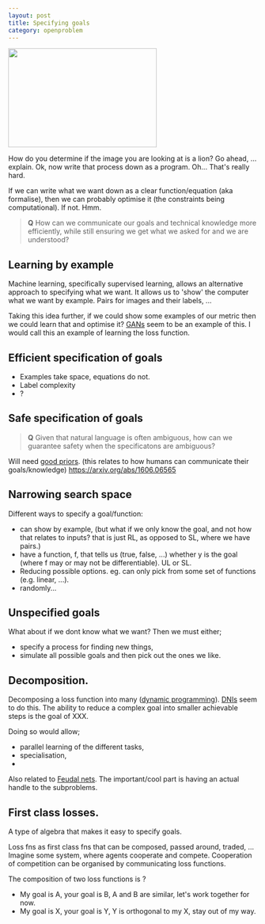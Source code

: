 ```yaml
---
layout: post
title: Specifying goals
category: openproblem
---
```


<img src=https://images.sciencedaily.com/2016/09/160922124408_1_900x600.jpg height=200 width=300 align="middle"></img>

How do you determine if the image you are looking at is a lion? Go ahead, ... explain. Ok, now write that process down as a program. Oh... That's really hard.

If we can write what we want down as a clear function/equation (aka formalise), then we can probably optimise it <side>(the constraints being computational)</side>. If not. Hmm.

> __Q__ How can we communicate our goals and technical knowledge more efficiently, while still ensuring we get what we asked for and we are understood?

## Learning by example

Machine learning, specifically supervised learning, allows an alternative approach to specifying what we want. It allows us to 'show' the computer what we want by example. Pairs for images and their labels, ...

Taking this idea further, if we could show some examples of our metric then we could learn that and optimise it? [GANs](https://arxiv.org/abs/1406.2661) seem to be an example of this. I would call this an example of learning the loss function.

## Efficient specification of goals

* Examples take space, equations do not.
* Label complexity
* ?

## Safe specification of goals

> __Q__ Given that natural language is often ambiguous, how can we guarantee safety when the specificatons are ambiguous?

Will need [good priors](?). (this relates to how humans can communicate their goals/knowledge)
https://arxiv.org/abs/1606.06565

## Narrowing search space

Different ways to specify a goal/function:

<!-- What do we mean by specify?
- Choose,
- narrow down,
-

so it is a way to reduce search space.
what about falsification?
-->

* can show by example, (but what if we only know the goal, and not how that relates to inputs? that is just RL, as opposed to SL, where we have pairs.)
* have a function, f, that tells us (true, false, ...) whether y is the goal (where f may or may not be differentiable). UL or SL.
* Reducing possible options. eg. can only pick from some set of functions (e.g. linear, ...).
* randomly...

## Unspecified goals

What about if we dont know what we want? Then we must either;

* specify a process for finding new things,
* simulate all possible goals and then pick out the ones we like.


## Decomposition.

Decomposing a loss function into many ([dynamic programming](https://en.wikipedia.org/wiki/Dynamic_programming)). [DNIs](https://arxiv.org/abs/1608.05343) seem to do this.
The ability to reduce a complex goal into smaller achievable steps is the goal of XXX.

Doing so would allow;
* parallel learning of the different tasks,
* specialisation,
*

Also related to [Feudal nets](https://arxiv.org/pdf/1703.01161.pdf).
The important/cool part is having an actual handle to the subproblems.

## First class losses.

A type of algebra that makes it easy to specify goals.

Loss fns as first class fns that can be composed, passed around, traded, ...
Imagine some system, where agents cooperate and compete. Cooperation of competition can be organised by communicating loss functions.

The composition of two loss functions is ?

* My goal is A, your goal is B, A and B are similar, let's work together for now.
* My goal is X, your goal is Y, Y is orthogonal to my X, stay out of my way.

